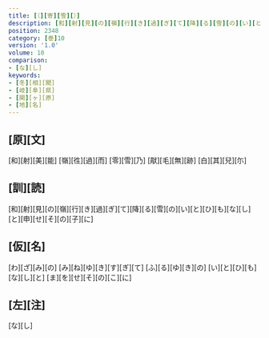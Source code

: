 ```yaml
---
title: [（][寄][雪][）]
description: [和][射][見][の][嶺][行][き][過][ぎ][て][降][る][雪][の][い][と][ひ][も][な][し][と][申][せ][そ][の][子][に]
position: 2348
category: [巻]10
version: '1.0'
volume: 10
comparison:
- [な][し]
keywords:
- [冬][相][聞]
- [岐][阜][県]
- [関][ヶ][原]
- [地][名]
---
```


## [原][文]

[和][射][美][能] [嶺][徃][過][而] [零][雪][乃] [猒][毛][無][跡] [白][其][兒][尓]

## [訓][読]

[和][射][見][の][嶺][行][き][過][ぎ][て][降][る][雪][の][い][と][ひ][も][な][し][と][申][せ][そ][の][子][に]

## [仮][名]

[わ][ざ][み][の] [み][ね][ゆ][き][す][ぎ][て] [ふ][る][ゆ][き][の] [い][と][ひ][も][な][し][と] [ま][を][せ][そ][の][こ][に]

## [左][注]

[な][し]

